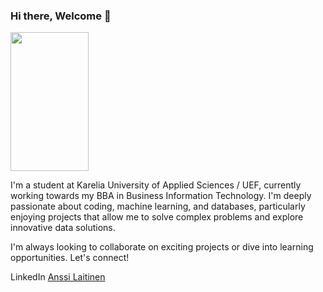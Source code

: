 ### Hi there, Welcome 👋

<img src="https://github.com/AnssiIlari/Anssiilari/assets/127083657/84e1d49e-051e-4cf8-909c-a2b49bc69961" width="125" height="222">

I'm a student at Karelia University of Applied Sciences / UEF, currently working towards my BBA in Business Information Technology. I'm deeply passionate about coding, machine learning, and databases, particularly enjoying projects that allow me to solve complex problems and explore innovative data solutions.

I'm always looking to collaborate on exciting projects or dive into learning opportunities. Let's connect!

LinkedIn [Anssi Laitinen](https://www.linkedin.com/in/anssi-laitinen-93a963269)
<!--
**AnssiIlari/Anssiilari** is a ✨ _special_ ✨ repository because its `README.md` (this file) appears on your GitHub profile.

Here are some ideas to get you started:

- 🔭 I’m currently working on ...
- 🌱 I’m currently learning ...
- 👯 I’m looking to collaborate on ...
- 🤔 I’m looking for help with ...
- 💬 Ask me about ...
- 📫 How to reach me: ...
- 😄 Pronouns: ...
- ⚡ Fun fact: ...
-->

